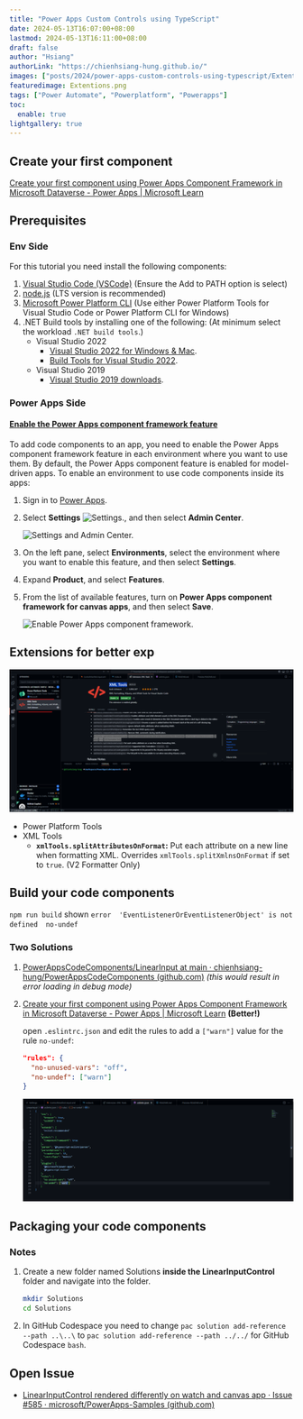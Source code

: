 ```yaml
---
title: "Power Apps Custom Controls using TypeScript"
date: 2024-05-13T16:07:00+08:00
lastmod: 2024-05-13T16:11:00+08:00
draft: false
author: "Hsiang"
authorLink: "https://chienhsiang-hung.github.io/"
images: ["posts/2024/power-apps-custom-controls-using-typescript/Extentions.png"]
featuredimage: Extentions.png
tags: ["Power Automate", "Powerplatform", "Powerapps"]
toc:
  enable: true
lightgallery: true
---
```

## Create your first component
[Create your first component using Power Apps Component Framework in Microsoft Dataverse - Power Apps | Microsoft Learn](https://learn.microsoft.com/en-us/power-apps/developer/component-framework/implementing-controls-using-typescript?tabs=after#adding-style-to-the-code-component)

## Prerequisites
### Env Side
For this tutorial you need install the following components:
1.  [Visual Studio Code (VSCode)](https://code.visualstudio.com/Download)  (Ensure the Add to PATH option is select)
2.  [node.js](https://nodejs.org/en/download/)  (LTS version is recommended)
3.  [Microsoft Power Platform CLI](https://learn.microsoft.com/en-us/powerapps/developer/data-platform/powerapps-cli#install-power-apps-cli)  (Use either Power Platform Tools for Visual Studio Code or Power Platform CLI for Windows)
4.  .NET Build tools by installing one of the following: (At minimum select the workload  `.NET build tools`.)
    -   Visual Studio 2022
        -   [Visual Studio 2022 for Windows & Mac](https://visualstudio.microsoft.com/downloads/).
        -   [Build Tools for Visual Studio 2022](https://visualstudio.microsoft.com/downloads/#build-tools-for-visual-studio-2022).
    -   Visual Studio 2019
        -   [Visual Studio 2019 downloads](https://visualstudio.microsoft.com/vs/older-downloads/#visual-studio-2019-and-other-products).
### Power Apps Side
#### [Enable the Power Apps component framework feature](https://learn.microsoft.com/en-us/power-apps/developer/component-framework/component-framework-for-canvas-apps#enable-the-power-apps-component-framework-feature)
To add code components to an app, you need to enable the Power Apps component framework feature in each environment where you want to use them. By default, the Power Apps component feature is enabled for model-driven apps. To enable an environment to use code components inside its apps:

1.  Sign in to  [Power Apps](https://powerapps.microsoft.com/).
    
2.  Select  **Settings**  ![Settings.](https://learn.microsoft.com/en-us/power-apps/developer/component-framework/media/settings.png), and then select  **Admin Center**.
    
    ![Settings and Admin Center.](https://learn.microsoft.com/en-us/power-apps/developer/component-framework/media/select-admin-center-from-settings.png "Settings and Admin Center")
    
3.  On the left pane, select  **Environments**, select the environment where you want to enable this feature, and then select  **Settings**.
    
4.  Expand  **Product**, and select  **Features**.
    
5.  From the list of available features, turn on  **Power Apps component framework for canvas apps**, and then select  **Save**.
    
    ![Enable Power Apps component framework.](https://learn.microsoft.com/en-us/power-apps/developer/component-framework/media/enable-pcf-feature.png "Enable Power Apps component framework")
## Extensions for better exp
![Extentions for Power Apps Code Components Framework Development](Extentions.png "Extentions for Power Apps Code Components Framework Development")
- Power Platform Tools
- XML Tools
  -   **`xmlTools.splitAttributesOnFormat`:**  Put each attribute on a new line when formatting XML. Overrides  `xmlTools.splitXmlnsOnFormat`  if set to  `true`. (V2 Formatter Only)

## Build your code components
`npm run build` shown `error  'EventListenerOrEventListenerObject' is not defined  no-undef`
### Two Solutions
1. [PowerAppsCodeComponents/LinearInput at main · chienhsiang-hung/PowerAppsCodeComponents (github.com)](https://github.com/chienhsiang-hung/PowerAppsCodeComponents/tree/main/LinearInput) *(this would result in error loading in debug mode)*
2. [Create your first component using Power Apps Component Framework in Microsoft Dataverse - Power Apps | Microsoft Learn](https://learn.microsoft.com/en-us/power-apps/developer/component-framework/implementing-controls-using-typescript?tabs=after#build-your-code-components) **(Better!)**
    
    open `.eslintrc.json` and edit the rules to add a `["warn"]` value for the rule `no-undef`:
    ```json
    "rules": {
      "no-unused-vars": "off",
      "no-undef": ["warn"]
    }
    ```
    ![Adjust .eslintrc.json](adjust-eslintrc.png "Adjust .eslintrc.json")

## Packaging your code components
### Notes
1. Create a new folder named Solutions **inside the LinearInputControl** folder and navigate into the folder.

    ```bash
    mkdir Solutions
    cd Solutions
    ```
2. In GitHub Codespace you need to change `pac solution add-reference --path ..\..\` to `pac solution add-reference --path ../../` for GitHub Codespace `bash`.

## Open Issue
- [LinearInputControl rendered differently on watch and canvas app · Issue #585 · microsoft/PowerApps-Samples (github.com)](https://github.com/microsoft/PowerApps-Samples/issues/585)
